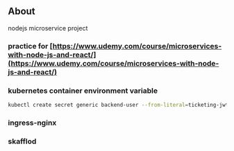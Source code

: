 ## About
nodejs microservice project

### practice for [https://www.udemy.com/course/microservices-with-node-js-and-react/](https://www.udemy.com/course/microservices-with-node-js-and-react/)


### kubernetes container environment variable
```bash
kubectl create secret generic backend-user --from-literal=ticketing-jwt={CODE HERE}
```

### ingress-nginx
### skafflod